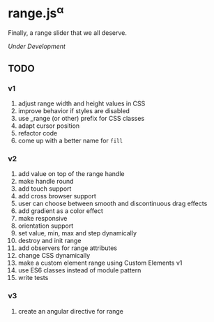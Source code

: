 # range.js<sup>α</sup>
Finally, a range slider that we all deserve.

_Under Development_

## TODO

### v1
1. adjust range width and height values in CSS
2. improve behavior if styles are disabled
3. use _range (or other) prefix for CSS classes
4. adapt cursor position
5. refactor code
6. come up with a better name for `fill`


### v2

1. add value on top of the range handle
2. make handle round
3. add touch support
4. add cross browser support
5. user can choose between smooth and discontinuous drag effects
6. add gradient as a color effect
7. make responsive
8. orientation support
9. set value, min, max and step dynamically
10. destroy and init range
11. add observers for range attributes
12. change CSS dynamically
13. make a custom element range using Custom Elements v1
14. use ES6 classes instead of module pattern
15. write tests


### v3
1. create an angular directive for range
